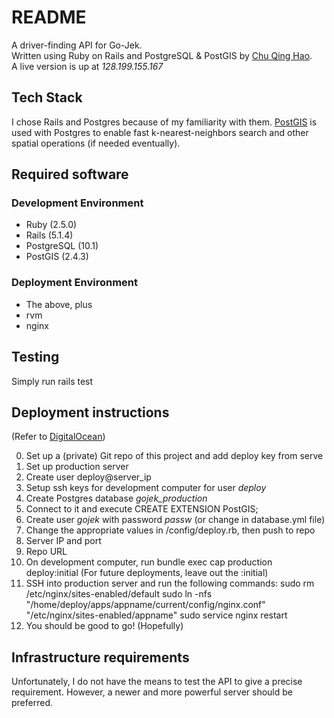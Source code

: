 # README

A driver-finding API for Go-Jek.  
Written using Ruby on Rails and PostgreSQL & PostGIS by [Chu Qing Hao](qinghao1.com).  
A live version is up at *128.199.155.167*

## Tech Stack
I chose Rails and Postgres because of my familiarity with them.
[PostGIS](postgis.net) is used with Postgres to enable fast
k-nearest-neighbors search and other spatial operations (if needed eventually).

## Required software
### Development Environment
- Ruby (2.5.0)
- Rails (5.1.4)
- PostgreSQL (10.1)
- PostGIS (2.4.3)

### Deployment Environment
- The above, plus
- rvm
- nginx

## Testing
Simply run
	rails test

## Deployment instructions
(Refer to [DigitalOcean](https://www.digitalocean.com/community/tutorials/deploying-a-rails-app-on-ubuntu-14-04-with-capistrano-nginx-and-puma))

0. Set up a (private) Git repo of this project and add deploy key from serve
1. Set up production server
 1. Create user deploy@server_ip
 2. Setup ssh keys for development computer for user *deploy* 
 3. Create Postgres database *gojek_production*
 4. Connect to it and execute
 	CREATE EXTENSION PostGIS;
 5. Create user *gojek* with password *passw* (or change in database.yml file)
2. Change the appropriate values in /config/deploy.rb, then push to repo
 1. Server IP and port
 2. Repo URL
3. On development computer, run
	bundle exec cap production deploy:initial
 (For future deployments, leave out the :initial)
4. SSH into production server and run the following commands:
	sudo rm /etc/nginx/sites-enabled/default
	sudo ln -nfs "/home/deploy/apps/appname/current/config/nginx.conf" "/etc/nginx/sites-enabled/appname"
	sudo service nginx restart
5. You should be good to go! (Hopefully)

## Infrastructure requirements
Unfortunately, I do not have the means to test the API to give a precise requirement. However, a newer and more powerful server should be preferred.
